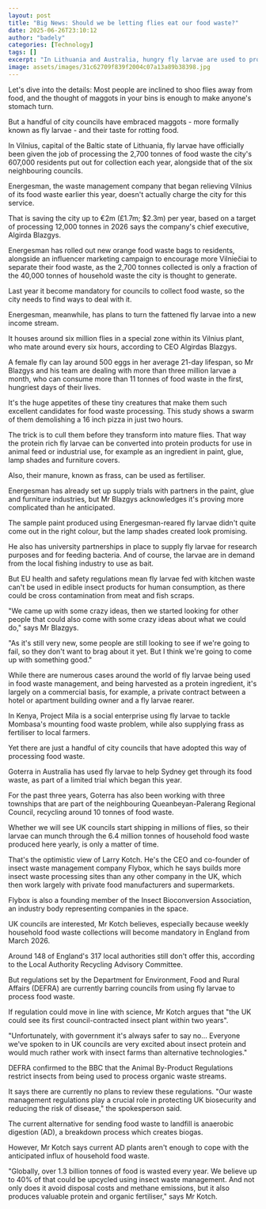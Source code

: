 ```yaml
---
layout: post
title: "Big News: Should we be letting flies eat our food waste?"
date: 2025-06-26T23:10:12
author: "badely"
categories: [Technology]
tags: []
excerpt: "In Lithuania and Australia, hungry fly larvae are used to process food waste into useful protein."
image: assets/images/31c62709f839f2004c07a13a89b38398.jpg
---
```


Let's dive into the details: Most people are inclined to shoo flies away from food, and the thought of maggots in your bins is enough to make anyone's stomach turn.

But a handful of city councils have embraced maggots - more formally known as fly larvae - and their taste for rotting food.

In Vilnius, capital of the Baltic state of Lithuania, fly larvae have officially been given the job of processing the 2,700 tonnes of food waste the city's 607,000 residents put out for collection each year, alongside that of the six neighbouring councils.

Energesman, the waste management company that began relieving Vilnius of its food waste earlier this year, doesn't actually charge the city for this service.

That is saving the city up to €2m (£1.7m; $2.3m) per year, based on a target of processing 12,000 tonnes in 2026 says the company's chief executive, Algirda Blazgys.

Energesman has rolled out new orange food waste bags to residents, alongside an influencer marketing campaign to encourage more Vilniečiai to separate their food waste, as the 2,700 tonnes collected is only a fraction of the 40,000 tonnes of household waste the city is thought to generate.

Last year it become mandatory for councils to collect food waste, so the city needs to find ways to deal with it. 

Energesman, meanwhile, has plans to turn the fattened fly larvae into a new income stream.

It houses around six million flies in a special zone within its Vilnius plant, who mate around every six hours, according to CEO Algirdas Blazgys.

A female fly can lay around 500 eggs in her average 21-day lifespan, so Mr Blazgys and his team are dealing with more than three million larvae a month, who can consume more than 11 tonnes of food waste in the first, hungriest days of their lives.

It's the huge appetites of these tiny creatures that make them such excellent candidates for food waste processing. This study shows a swarm of them demolishing a 16 inch pizza in just two hours.

The trick is to cull them before they transform into mature flies. That way the protein rich fly larvae can be converted into protein products for use in animal feed or industrial use, for example as an ingredient in paint, glue, lamp shades and furniture covers.

Also, their manure, known as frass, can be used as fertiliser.

Energesman has already set up supply trials with partners in the paint, glue and furniture industries, but Mr Blazgys acknowledges it's proving more complicated than he anticipated.

The sample paint produced using Energesman-reared fly larvae didn't quite come out in the right colour, but the lamp shades created look promising.

He also has university partnerships in place to supply fly larvae for research purposes and for feeding bacteria. And of course, the larvae are in demand from the local fishing industry to use as bait. 

But EU health and safety regulations mean fly larvae fed with kitchen waste can't be used in edible insect products for human consumption, as there could be cross contamination from meat and fish scraps.

"We came up with some crazy ideas, then we started looking for other people that could also come with some crazy ideas about what we could do," says Mr Blazgys.

"As it's still very new, some people are still looking to see if we're going to fail, so they don't want to brag about it yet. But I think we're going to come up with something good."

While there are numerous cases around the world of fly larvae being used in food waste management, and being harvested as a protein ingredient, it's largely on a commercial basis, for example, a private contract between a hotel or apartment building owner and a fly larvae rearer.

In Kenya, Project Mila is a social enterprise using fly larvae to tackle Mombasa's mounting food waste problem, while also supplying frass as fertiliser to local farmers.

Yet there are just a handful of city councils that have adopted this way of processing food waste.

Goterra in Australia has used fly larvae to help Sydney get through its food waste, as part of a limited trial which began this year.

For the past three years, Goterra has also been working with three townships that are part of the neighbouring Queanbeyan-Palerang Regional Council, recycling around 10 tonnes of food waste.

Whether we will see UK councils start shipping in millions of flies, so their larvae can munch through the 6.4 million tonnes of household food waste produced here yearly, is only a matter of time.

That's the optimistic view of Larry Kotch. He's the CEO and co-founder of insect waste management company Flybox, which he says builds more insect waste processing sites than any other company in the UK, which then work largely with private food manufacturers and supermarkets.

Flybox is also a founding member of the Insect Bioconversion Association, an industry body representing companies in the space.

UK councils are interested, Mr Kotch believes, especially because weekly household food waste collections will become mandatory in England from March 2026.

Around 148 of England's 317 local authorities still don't offer this, according to the Local Authority Recycling Advisory Committee.

But regulations set by the Department for Environment, Food and Rural Affairs (DEFRA) are currently barring councils from using fly larvae to process food waste.

If regulation could move in line with science, Mr Kotch argues that "the UK could see its first council-contracted insect plant within two years".

"Unfortunately, with government it's always safer to say no... Everyone we've spoken to in UK councils are very excited about insect protein and would much rather work with insect farms than alternative technologies."

DEFRA confirmed to the BBC that the Animal By-Product Regulations restrict insects from being used to process organic waste streams.

It says there are currently no plans to review these regulations. "Our waste management regulations play a crucial role in protecting UK biosecurity and reducing the risk of disease," the spokesperson said.

The current alternative for sending food waste to landfill is anaerobic digestion (AD), a breakdown process which creates biogas.

However, Mr Kotch says current AD plants aren't enough to cope with the anticipated influx of household food waste.

"Globally, over 1.3 billion tonnes of food is wasted every year. We believe up to 40% of that could be upcycled using insect waste management. And not only does it avoid disposal costs and methane emissions, but it also produces valuable protein and organic fertiliser," says Mr Kotch.

